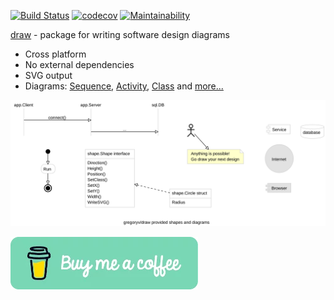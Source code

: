 [![Build Status](https://travis-ci.org/gregoryv/draw.svg?branch=main)](https://travis-ci.org/gregoryv/draw)
[![codecov](https://codecov.io/gh/gregoryv/draw/branch/main/graph/badge.svg)](https://codecov.io/gh/gregoryv/draw)
[![Maintainability](https://api.codeclimate.com/v1/badges/b0001c5ba7cd098b183d/maintainability)](https://codeclimate.com/github/gregoryv/draw/maintainability)

[draw](https://godoc.org/github.com/gregoryv/draw) - package for writing software design diagrams

- Cross platform
- No external dependencies
- SVG output
- Diagrams: [Sequence](design/#sequence-diagram), [Activity](design/#activity-diagram), [Class](design/#class-diagram) and [more...](design/#generic-diagram)

![](overview.svg)

<a href="https://www.buymeacoffee.com/gregoryv" target="_blank">![Buy Me A Coffee](docs/buymecoffee.webp)</a>
